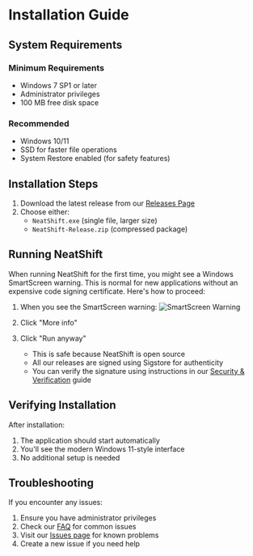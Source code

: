 # Installation Guide

## System Requirements

### Minimum Requirements
- Windows 7 SP1 or later
- Administrator privileges
- 100 MB free disk space

### Recommended
- Windows 10/11
- SSD for faster file operations
- System Restore enabled (for safety features)

## Installation Steps

1. Download the latest release from our [Releases Page](https://github.com/BytexGrid/NeatShift/releases)
2. Choose either:
   - `NeatShift.exe` (single file, larger size)
   - `NeatShift-Release.zip` (compressed package)

## Running NeatShift

When running NeatShift for the first time, you might see a Windows SmartScreen warning. This is normal for new applications without an expensive code signing certificate. Here's how to proceed:

1. When you see the SmartScreen warning:
   ![SmartScreen Warning](https://raw.githubusercontent.com/wiki/BytexGrid/NeatShift/images/smartscreen.png)
   
2. Click "More info"

3. Click "Run anyway"
   - This is safe because NeatShift is open source
   - All our releases are signed using Sigstore for authenticity
   - You can verify the signature using instructions in our [Security & Verification](Security-and-Verification) guide

## Verifying Installation

After installation:
1. The application should start automatically
2. You'll see the modern Windows 11-style interface
3. No additional setup is needed

## Troubleshooting

If you encounter any issues:
1. Ensure you have administrator privileges
2. Check our [FAQ](FAQ) for common issues
3. Visit our [Issues page](https://github.com/BytexGrid/NeatShift/issues) for known problems
4. Create a new issue if you need help 